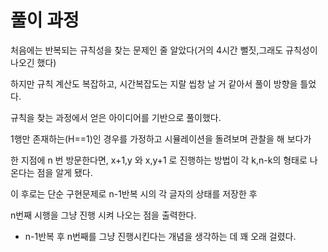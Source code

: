 # 풀이 과정

처음에는 반복되는 규칙성을 찾는 문제인 줄 알았다(거의 4시간 뻘짓,그래도 규칙성이 나오긴 했다)

하지만 규칙 계산도 복잡하고, 시간복잡도는 지랄 씹창 날 거 같아서 풀이 방향을 틀었다.

규칙을 찾는 과정에서 얻은 아이디어를 기반으로 풀이했다.

1행만 존재하는(H==1)인 경우를 가정하고 시뮬레이션을 돌려보며 관찰을 해 보다가

한 지점에 n 번 방문한다면, x+1,y 와 x,y+1 로 진행하는 방법이 각 k,n-k의 형태로 나온다는 점을 알게 됐다.

이 후로는 단순 구현문제로 n-1반복 시의 각 글자의 상태를 저장한 후

n번째 시행을 그냥 진행 시켜 나오는 점을 출력한다.

+ n-1반복 후 n번째를 그냥 진행시킨다는 개념을 생각하는 데 꽤 오래 걸렸다.

